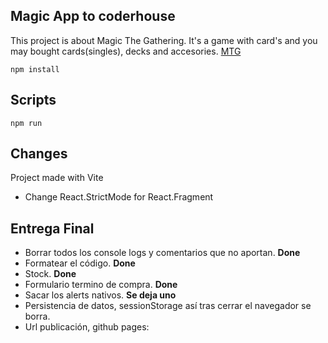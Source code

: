 ## Magic App to coderhouse
<p>
    This project is about Magic The Gathering. It's a game with card's and you may
    bought cards(singles), decks and accesories.
    <a href='https://magic.wizards.com/es'>MTG</a>
</p>

````
npm install
````
## Scripts
````
npm run
````


## Changes
Project made with Vite
<ul>
    <li>Change React.StrictMode for React.Fragment</li>
</ul>

## Entrega Final
<ul>
    <li>Borrar todos los console logs y comentarios que no aportan. <b>Done</b></li>
    <li>Formatear el código. <b>Done</b></li>
    <li>Stock. <b>Done</b></li>
    <li>Formulario termino de compra. <b>Done</b></li>
    <li>Sacar los alerts nativos. <b>Se deja uno</b></li>
    <li>Persistencia de datos, sessionStorage así tras cerrar el navegador se borra.</li>
    <li>Url publicación, github pages:  </li>
</ul>